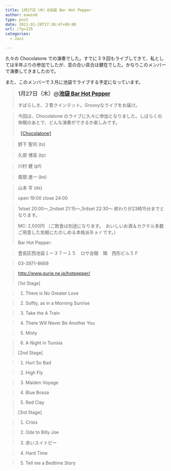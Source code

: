 ```yaml
---
title: 1月27日（木）@池袋 Bar Hot Pepper
author: eawind
type: post
date: 2011-01-28T17:30:47+09:00
url: /?p=125
categories:
  - Jazz

---
```

久々の Chocolatone での演奏でした。すでに３９回もライブしてきて、私としては半年ぶりの参加でしたが、息の合い具合は健在でした。かなりこのメンバーで演奏してきましたので。

また、このメンバーで３月に池袋でライブする予定になっています。

> <big><strong>1月27日（木）@<a href="http://jazzhotpepper.com/" target="_blank">池袋 Bar Hot Pepper</a></strong></big>
> 
> すばらしき、２管クインテット。Groovyなライブをお届け。
  
> 今回は、Chocolatone のライブに久々に参加となりました。しばらくの休眠のあとで、どんな演奏ができるか楽しみです。
> 
> 【[Chocolatone][1]】
  
> 野下 聖司 (ts)
  
> 久原 博高 (tp)
  
> 川村 健 (pf)
  
> 風間 進一 (bs)
  
> 山本 亨 (ds)
> 
> open 19:00 close 24:00
  
> 1stset 20:00〜,2ndset 21:15〜,3rdset 22:30〜 終わりが23時15分までとなります。 
> 
> MC: 2,500円 （ご飲食は別途になります。　おいしいお酒＆カクテル多数ご用意した気軽にたのしめる本格派Ｂａｒです。）
> 
> Bar Hot Pepper: 
  
> 豊島区西池袋１ー３７ー１５　ロサ会館　隣　西形ビル５Ｆ
  
> 03-3971-8669
  
> <a href="http://jazzhotpepper.com/" target="_blank">http://www.qurie.ne.jp/hotpepper/</a>
> 
> [1st Stage]
  
> 1. There is No Greater Love
  
> 2. Softly, as in a Morning Sunrise
  
> 3. Take the A Train
  
> 4. There Will Never Be Another You
  
> 5. Misty
  
> 6. A Night in Tunisia
> 
> [2nd Stage]
  
> 1. Hurt So Bad
  
> 2. High Fly
  
> 3. Maiden Voyage
  
> 4. Blue Bossa
  
> 5. Red Clay
> 
> [3rd Stage]
  
> 1. Crisis
  
> 2. Ode to Billy Joe
  
> 3. 赤いスイトピー
  
> 4. Hard Time
  
> 5. Tell me a Bedtime Story

 [1]: http://www.eawind.net/?page_id=930
